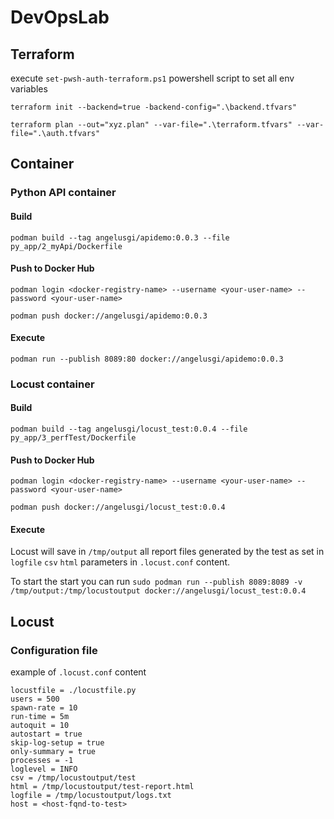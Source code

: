 # DevOpsLab

## Terraform
execute ``set-pwsh-auth-terraform.ps1`` powershell script to set all env variables

```terraform init --backend=true -backend-config=".\backend.tfvars"```

```terraform plan --out="xyz.plan" --var-file=".\terraform.tfvars" --var-file=".\auth.tfvars"```

## Container

### Python API container

#### Build

```podman build --tag angelusgi/apidemo:0.0.3 --file py_app/2_myApi/Dockerfile```

#### Push to Docker Hub
```podman login <docker-registry-name> --username <your-user-name> --password <your-user-name>```

```podman push docker://angelusgi/apidemo:0.0.3```

#### Execute

```podman run --publish 8089:80 docker://angelusgi/apidemo:0.0.3```


### Locust container

#### Build

```podman build --tag angelusgi/locust_test:0.0.4 --file py_app/3_perfTest/Dockerfile```

#### Push to Docker Hub
```podman login <docker-registry-name> --username <your-user-name> --password <your-user-name>```

```podman push docker://angelusgi/locust_test:0.0.4```

#### Execute
Locust will save in ``/tmp/output`` all report files generated by the test as set in ``logfile`` ``csv`` ``html`` parameters in ``.locust.conf`` content.

To start the start you can run 
```sudo podman run --publish 8089:8089 -v /tmp/output:/tmp/locustoutput docker://angelusgi/locust_test:0.0.4```

## Locust

### Configuration file
example of ``.locust.conf`` content
```
locustfile = ./locustfile.py
users = 500
spawn-rate = 10
run-time = 5m
autoquit = 10
autostart = true
skip-log-setup = true
only-summary = true
processes = -1
loglevel = INFO
csv = /tmp/locustoutput/test
html = /tmp/locustoutput/test-report.html
logfile = /tmp/locustoutput/logs.txt
host = <host-fqnd-to-test>
```

